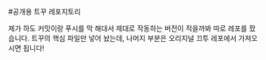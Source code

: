 #공개용 트꾸 레포지토리

제가 하도 커밋이랑 푸시를 막 해대서 제대로 작동하는 버전이 적을까봐 따로 레포를 팠습니다.
트꾸의 핵심 파일만 넣어 놨는데, 나머지 부분은 오리지널 끄투 레포에서 가져오시면 됩니다!
